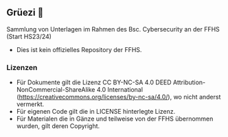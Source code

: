 ## Grüezi 👋

Sammlung von Unterlagen im Rahmen des Bsc. Cybersecurity an der FFHS (Start HS23/24)

- Dies ist kein offizielles Repository der FFHS.

### Lizenzen
- Für Dokumente gilt die Lizenz CC BY-NC-SA 4.0 DEED Attribution-NonCommercial-ShareAlike 4.0 International (https://creativecommons.org/licenses/by-nc-sa/4.0/), wo nicht anderst vermerkt.
- Für eigenen Code gilt die in LICENSE hinterlegte Lizenz.
- Für Materialen die in Gänze und teilweise von der FFHS übernommen wurden, gilt deren Copyright.

